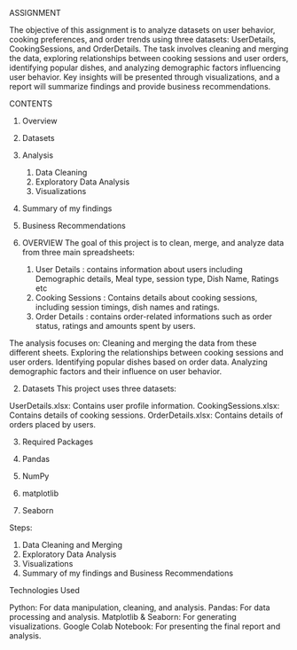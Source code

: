 ASSIGNMENT 

The objective of this assignment is to analyze datasets on user behavior, cooking preferences, and order trends using three datasets: 
UserDetails, CookingSessions, and OrderDetails. The task involves cleaning and merging the data, exploring relationships between cooking sessions and user orders, 
identifying popular dishes, and analyzing demographic factors influencing user behavior. Key insights will be presented through visualizations, 
and a report will summarize findings and provide business recommendations.

CONTENTS

1) Overview
2) Datasets
3) Analysis 
    1) Data Cleaning
    2) Exploratory Data Analysis
    3) Visualizations 
4) Summary of my findings
5) Business Recommendations

1) OVERVIEW
The goal of this project is to clean, merge, and analyze data from three main spreadsheets:
    
    1) User Details : contains information about users including Demographic details, Meal type, session type, Dish Name, Ratings etc
    2) Cooking Sessions : Contains details about cooking sessions, including session timings, dish names and ratings.
    3) Order Details : contains order-related informations such as order status, ratings and amounts spent by users.

The analysis focuses on:
Cleaning and merging the data from these different sheets.
Exploring the relationships between cooking sessions and user orders.
Identifying popular dishes based on order data.
Analyzing demographic factors and their influence on user behavior.

2) Datasets
This project uses three datasets:

UserDetails.xlsx: Contains user profile information.
CookingSessions.xlsx: Contains details of cooking sessions.
OrderDetails.xlsx: Contains details of orders placed by users.

3) Required Packages

  1) Pandas
  2) NumPy
  3) matplotlib
  4) Seaborn

Steps:

1) Data Cleaning and Merging
2) Exploratory Data Analysis
3) Visualizations
4) Summary of my findings and Business Recommendations

Technologies Used

Python: For data manipulation, cleaning, and analysis.
Pandas: For data processing and analysis.
Matplotlib & Seaborn: For generating visualizations.
Google Colab Notebook: For presenting the final report and analysis.









